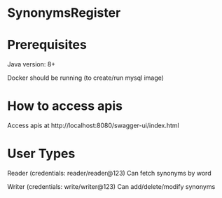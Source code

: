 # SynonymsRegister
# Prerequisites
Java version: 8+

Docker should be running (to create/run mysql image)

# How to access apis
Access apis at http://localhost:8080/swagger-ui/index.html

# User Types
Reader (credentials: reader/reader@123)
  Can fetch synonyms by word

Writer (credentials: write/writer@123)
  Can add/delete/modify synonyms
